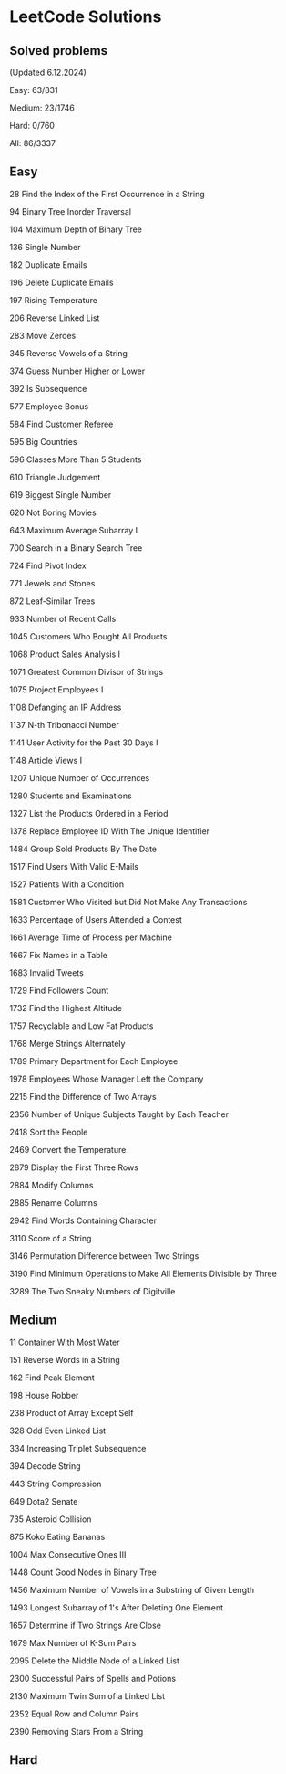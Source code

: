 # LeetCode Solutions

## Solved problems

(Updated 6.12.2024)

Easy: 63/831

Medium: 23/1746

Hard: 0/760

All: 86/3337

## Easy

28 Find the Index of the First Occurrence in a String

94 Binary Tree Inorder Traversal

104 Maximum Depth of Binary Tree

136 Single Number

182 Duplicate Emails

196 Delete Duplicate Emails

197 Rising Temperature

206 Reverse Linked List

283 Move Zeroes

345 Reverse Vowels of a String

374 Guess Number Higher or Lower

392 Is Subsequence

577 Employee Bonus

584 Find Customer Referee

595 Big Countries

596 Classes More Than 5 Students

610 Triangle Judgement

619 Biggest Single Number

620 Not Boring Movies

643 Maximum Average Subarray I

700 Search in a Binary Search Tree

724 Find Pivot Index

771 Jewels and Stones

872 Leaf-Similar Trees

933 Number of Recent Calls

1045 Customers Who Bought All Products

1068 Product Sales Analysis I

1071 Greatest Common Divisor of Strings

1075 Project Employees I

1108 Defanging an IP Address

1137 N-th Tribonacci Number

1141 User Activity for the Past 30 Days I

1148 Article Views I

1207 Unique Number of Occurrences

1280 Students and Examinations

1327 List the Products Ordered in a Period

1378 Replace Employee ID With The Unique Identifier

1484 Group Sold Products By The Date

1517 Find Users With Valid E-Mails

1527 Patients With a Condition

1581 Customer Who Visited but Did Not Make Any Transactions

1633 Percentage of Users Attended a Contest

1661 Average Time of Process per Machine

1667 Fix Names in a Table

1683 Invalid Tweets

1729 Find Followers Count

1732 Find the Highest Altitude

1757 Recyclable and Low Fat Products

1768 Merge Strings Alternately

1789 Primary Department for Each Employee

1978 Employees Whose Manager Left the Company

2215 Find the Difference of Two Arrays

2356 Number of Unique Subjects Taught by Each Teacher

2418 Sort the People

2469 Convert the Temperature

2879 Display the First Three Rows

2884 Modify Columns

2885 Rename Columns

2942 Find Words Containing Character

3110 Score of a String

3146 Permutation Difference between Two Strings

3190 Find Minimum Operations to Make All Elements Divisible by Three

3289 The Two Sneaky Numbers of Digitville

## Medium

11 Container With Most Water

151 Reverse Words in a String

162 Find Peak Element

198 House Robber

238 Product of Array Except Self

328 Odd Even Linked List

334 Increasing Triplet Subsequence

394 Decode String

443 String Compression

649 Dota2 Senate

735 Asteroid Collision

875 Koko Eating Bananas

1004 Max Consecutive Ones III

1448 Count Good Nodes in Binary Tree

1456 Maximum Number of Vowels in a Substring of Given Length

1493 Longest Subarray of 1's After Deleting One Element

1657 Determine if Two Strings Are Close

1679 Max Number of K-Sum Pairs

2095 Delete the Middle Node of a Linked List

2300 Successful Pairs of Spells and Potions

2130 Maximum Twin Sum of a Linked List

2352 Equal Row and Column Pairs

2390 Removing Stars From a String

## Hard
